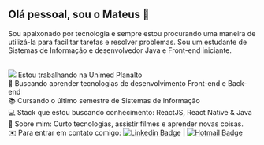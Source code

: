 ## Olá pessoal, sou o Mateus 👋
Sou apaixonado por tecnologia e sempre estou procurando uma maneira de utilizá-la para facilitar tarefas e resolver problemas. 
Sou um estudante de Sistemas de Informação e desenvolvedor Java e Front-end iniciante.

<br/> <img src="http://unimedplanalto.com.br/site/img/favicon.png"> Estou trabalhando na Unimed Planalto
<br/>💜   Buscando aprender tecnologias de desenvolvimento Front-end e Back-end
<br/>📚   Cursando o último semestre de Sistemas de Informação
<br/>💻   Stack que estou buscando conhecimento: ReactJS, React Native & Java
<br/>💬   Sobre mim: Curto tecnologias, assistir filmes e aprender novas coisas.
<br/>✉️   Para entrar em contato comigo: [![Linkedin Badge](https://img.shields.io/badge/-Mateus_Souza-0077B5?style=flat-square&logo=Linkedin&logoColor=white&link=https://www.linkedin.com/in/mateus-souza-teles/)](https://www.linkedin.com/in/mateus-souza-teles/) 
| 
[![Hotmail Badge](https://img.shields.io/badge/-mateus__souza__teles@hotmail.com-0078D4?style=flat-square&logo=Microsoft-Outlook&logoColor=white&link=mailto:mateus_souza_teles@hotmail.com)](mailto:mateus_souza_teles@hotmail.com)
